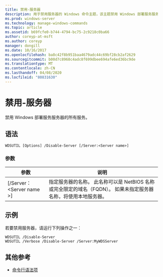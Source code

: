 ```yaml
---
title: 禁用-服务器
description: 用于禁用服务器的 Windows 命令主题，该主题禁用 Windows 部署服务服务器的所有服务。
ms.prod: windows-server
ms.technology: manage-windows-commands
ms.topic: article
ms.assetid: b69fcfe0-b744-4794-bc75-2c9218c0ba66
author: coreyp-at-msft
ms.author: coreyp
manager: dongill
ms.date: 10/16/2017
ms.openlocfilehash: ba8c42f8b951baa4679adc44c69bf28cb2af2629
ms.sourcegitcommit: b00d7c8968c4adc8f699dbee694afe6ed36bc9de
ms.translationtype: MT
ms.contentlocale: zh-CN
ms.lasthandoff: 04/08/2020
ms.locfileid: "80831630"
---
```

# <a name="disable-server"></a>禁用-服务器

禁用 Windows 部署服务服务器的所有服务。

## <a name="syntax"></a>语法

```
WDSUTIL [Options] /Disable-Server [/Server:<Server name>]
```

### <a name="parameters"></a>参数

|参数|说明|
|---------|-----------|
|[/Server：\<Server name >]|指定服务器的名称。 此名称可以是 NetBIOS 名称或完全限定的域名（FQDN）。 如果未指定服务器名称，将使用本地服务器。|

## <a name="examples"></a><a name=BKMK_examples></a>示例

若要禁用服务器，请运行下列操作之一：
```
WDSUTIL /Disable-Server
WDSUTIL /Verbose /Disable-Server /Server:MyWDSServer
```

## <a name="additional-references"></a>其他参考

- [命令行语法项](command-line-syntax-key.md)

